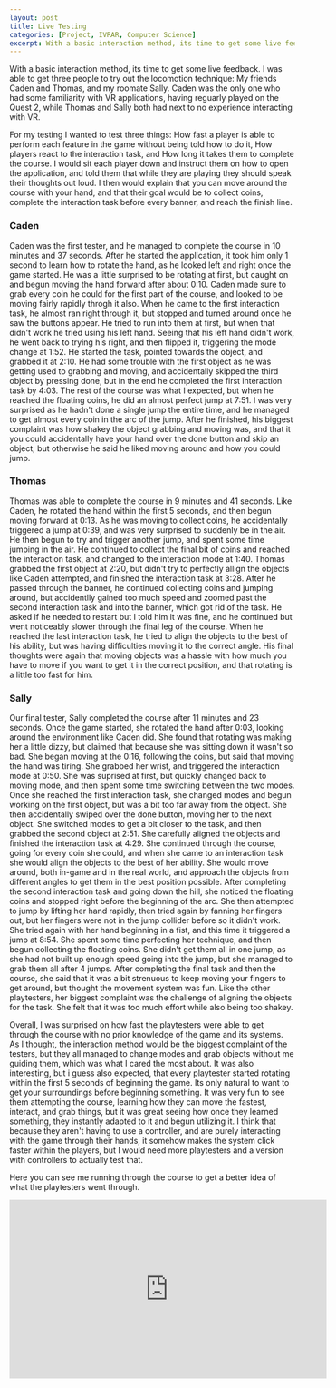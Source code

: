 ```yaml
---
layout: post
title: Live Testing
categories: [Project, IVRAR, Computer Science]
excerpt: With a basic interaction method, its time to get some live feedback.
---
```


With a basic interaction method, its time to get some live feedback.
I was able to get three people to try out the locomotion technique: My friends Caden and Thomas, and my roomate Sally.
Caden was the only one who had some familiarity with VR applications, having reguarly played on the Quest 2, while Thomas and Sally both had next to no experience interacting with VR.

For my testing I wanted to test three things: How fast a player is able to perform each feature in the game without being told how to do it, How players react to the interaction task, and How long it takes them to complete the course.
I would sit each player down and instruct them on how to open the application, and told them that while they are playing they should speak their thoughts out loud. 
I then would explain that you can move around the course with your hand, and that their goal would be to collect coins, complete the interaction task before every banner, and reach the finish line.

### Caden

Caden was the first tester, and he managed to complete the course in 10 minutes and 37 seconds. 
After he started the application, it took him only 1 second to learn how to rotate the hand, as he looked left and right once the game started. 
He was a little surprised to be rotating at first, but caught on and begun moving the hand forward after about 0:10.
Caden made sure to grab every coin he could for the first part of the course, and looked to be moving fairly rapidly throgh it also.
When he came to the first interaction task, he almost ran right through it, but stopped and turned around once he saw the buttons appear. 
He tried to run into them at first, but when that didn't work he tried using his left hand.
Seeing that his left hand didn't work, he went back to trying his right, and then flipped it, triggering the mode change at 1:52.
He started the task, pointed towards the object, and grabbed it at 2:10.
He had some trouble with the first object as he was getting used to grabbing and moving, and accidentally skipped the third object by pressing done, but in the end he completed the first interaction task by 4:03.
The rest of the course was what I expected, but when he reached the floating coins, he did an almost perfect jump at 7:51.
I was very surprised as he hadn't done a single jump the entire time, and he managed to get almost every coin in the arc of the jump.
After he finished, his biggest complaint was how shakey the object grabbing and moving was, and that it you could accidentally have your hand over the done button and skip an object, but otherwise he said he liked moving around and how you could jump.

### Thomas

Thomas was able to complete the course in 9 minutes and 41 seconds.
Like Caden, he rotated the hand within the first 5 seconds, and then begun moving forward at 0:13.
As he was moving to collect coins, he accidentally triggered a jump at 0:39, and was very surprised to suddenly be in the air.
He then begun to try and trigger another jump, and spent some time jumping in the air.
He continued to collect the final bit of coins and reached the interaction task, and changed to the interaction mode at 1:40.
Thomas grabbed the first object at 2:20, but didn't try to perfectly allign the objects like Caden attempted, and finished the interaction task at 3:28.
After he passed through the banner, he continued collecting coins and jumping around, but accidentlly gained too much speed and zoomed past the second interaction task and into the banner, which got rid of the task.
He asked if he needed to restart but I told him it was fine, and he continued but went noticeably slower through the final leg of the course.
When he reached the last interaction task, he tried to align the objects to the best of his ability, but was having difficulties moving it to the correct angle.
His final thoughts were again that moving objects was a hassle with how much you have to move if you want to get it in the correct position, and that rotating is a little too fast for him.

### Sally

Our final tester, Sally completed the course after 11 minutes and 23 seconds.
Once the game started, she rotated the hand after 0:03, looking around the environment like Caden did.
She found that rotating was making her a little dizzy, but claimed that because she was sitting down it wasn't so bad.
She began moving at the 0:16, following the coins, but said that moving the hand was tiring.
She grabbed her wrist, and triggered the interaction mode at 0:50.
She was suprised at first, but quickly changed back to moving mode, and then spent some time switching between the two modes.
Once she reached the first interaction task, she changed modes and begun working on the first object, but was a bit too far away from the object. She then accidentally swiped over the done button, moving her to the next object.
She switched modes to get a bit closer to the task, and then grabbed the second object at 2:51. She carefully aligned the objects and finished the interaction task at 4:29.
She continued through the course, going for every coin she could, and when she came to an interaction task she would align the objects to the best of her ability.
She would move around, both in-game and in the real world, and approach the objects from different angles to get them in the best position possible.
After completing the second interaction task and going down the hill, she noticed the floating coins and stopped right before the beginning of the arc.
She then attempted to jump by lifting her hand rapidly, then tried again by fanning her fingers out, but her fingers were not in the jump collider before so it didn't work.
She tried again with her hand beginning in a fist, and this time it triggered a jump at 8:54. She spent some time perfecting her technique, and then begun collecting the floating coins.
She didn't get them all in one jump, as she had not built up enough speed going into the jump, but she managed to grab them all after 4 jumps.
After completing the final task and then the course, she said that it was a bit strenuous to keep moving your fingers to get around, but thought the movement system was fun.
Like the other playtesters, her biggest complaint was the challenge of aligning the objects for the task. She felt that it was too much effort while also being too shakey.


Overall, I was surprised on how fast the playtesters were able to get through the course with no prior knowledge of the game and its systems. As I thought, the interaction method would be the biggest complaint of the testers, but they all managed to change modes and grab objects without me guiding them, which was what I cared the most about. It was also interesting, but i guess also expected, that every playtester started rotating within the first 5 seconds of beginning the game. Its only natural to want to get your surroundings before beginning something. It was very fun to see them attempting the course, learning how they can move the fastest, interact, and grab things, but it was great seeing how once they learned something, they instantly adapted to it and begun utilizing it. I think that because they aren't having to use a controller, and are purely interacting with the game through their hands, it somehow makes the system click faster within the players, but I would need more playtesters and a version with controllers to actually test that.

Here you can see me running through the course to get a better idea of what the playtesters went through.
<iframe width="560" height="315" src="https://www.youtube.com/embed/AI5Q4c8LBNs?si=8UdZz_ZAx_tymn_o" title="YouTube video player" frameborder="0" allow="accelerometer; autoplay; clipboard-write; encrypted-media; gyroscope; picture-in-picture; web-share" referrerpolicy="strict-origin-when-cross-origin"> </iframe>
